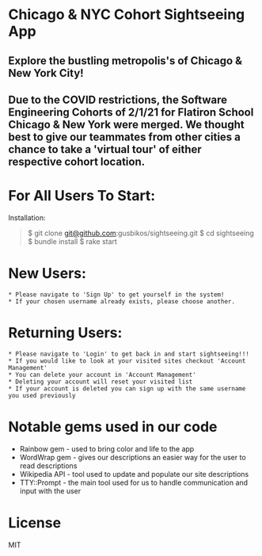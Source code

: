 # Chicago & NYC Cohort Sightseeing App
## Explore the bustling metropolis's of Chicago & New York City!
## Due to the COVID restrictions, the Software Engineering Cohorts of 2/1/21 for Flatiron School Chicago & New York were merged. We thought best to give our teammates from other cities a chance to take a 'virtual tour' of either respective cohort location.

# For All Users To Start:
  Installation:
>  $ git clone git@github.com:gusbikos/sightseeing.git
>  $ cd sightseeing
>  $ bundle install
>  $ rake start

# New Users:
    * Please navigate to 'Sign Up' to get yourself in the system!
    * If your chosen username already exists, please choose another.

# Returning Users:
    * Please navigate to 'Login' to get back in and start sightseeing!!!
    * If you would like to look at your visited sites checkout 'Account Management'
    * You can delete your account in 'Account Management'
    * Deleting your account will reset your visited list
    * If your account is deleted you can sign up with the same username you used previously

# Notable gems used in our code
  * Rainbow gem - used to bring color and life to the app
  * WordWrap gem - gives our descriptions an easier way for the user to read descriptions
  * Wikipedia API - tool used to update and populate our site descriptions
  * TTY::Prompt - the main tool used for us to handle communication and input with the user

# License
MIT
